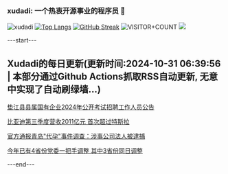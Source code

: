 ### xudadi: 一个热衷开源事业的程序员 👋

![xudadi](https://github-readme-stats-git-masterorgs-github-readme-stats-team.vercel.app/api?username=xudadi)
[![Top Langs](https://github-readme-stats.vercel.app/api/top-langs/?username=xudadi)](https://github.com/anuraghazra/github-readme-stats)
[![GitHub Streak](https://streak-stats.demolab.com?user=xudadi&locale=zh_Hans)](https://git.io/streak-stats)
![VISITOR+COUNT](https://komarev.com/ghpvc/?username=xudadi&label=VISITOR+COUNT)
![](https://raw.githubusercontent.com/xudadi/xudadi/main/assets/github-contribution-grid-snake.svg)


---start---

## Xudadi的每日更新(更新时间:2024-10-31 06:39:56 | 本部分通过Github Actions抓取RSS自动更新, 无意中实现了自动刷绿墙...)

[垫江县县属国有企业2024年公开考试招聘工作人员公告](https://www.gongkaoleida.com/article/2176413)

[比亚迪第三季度营收2011亿元 首次超过特斯拉](https://m.163.com/news/article/JFPA7ML80512B07B.html)

[官方通报青岛"代孕"事件调查：涉事公司法人被逮捕](https://m.163.com/news/article/JFP7P8JC0534A4SC.html)

[今年已有4省份党委一把手调整 其中3省份同日调整](https://m.163.com/news/article/JFP7OP4A0530JPVV.html)

---end---

